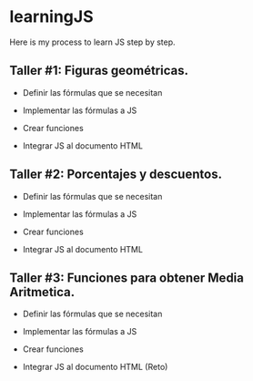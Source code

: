 # learningJS

Here is my process to learn JS step by step.

## Taller #1: Figuras geométricas.

- Definir las fórmulas que se necesitan

- Implementar las fórmulas a JS

- Crear funciones

- Integrar JS al documento HTML

## Taller #2: Porcentajes y descuentos.

- Definir las fórmulas que se necesitan

- Implementar las fórmulas a JS

- Crear funciones

- Integrar JS al documento HTML

## Taller #3: Funciones para obtener Media Aritmetica.

- Definir las fórmulas que se necesitan

- Implementar las fórmulas a JS

- Crear funciones

- Integrar JS al documento HTML (Reto)
